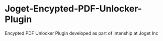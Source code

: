 # Joget-Encypted-PDF-Unlocker-Plugin
Encypted PDF Unlocker Plugin developed as part of intenship at Joget Inc
